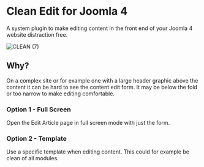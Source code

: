 # Clean Edit for Joomla 4
A system plugin to make editing content in the front end of your Joomla 4 website distraction free.

![CLEAN (7)](https://user-images.githubusercontent.com/1296369/205490612-45f38c4b-3527-4d9e-869f-54964cc28aa0.png)

## Why?
On a complex site or for example one with a large header graphic above the content it can be hard to see the content edit form. It may be below the fold or too narrow to make editing comfortable.

### Option 1 - Full Screen
Open the Edit Article page in full screen mode with just the form.

### Option 2 - Template
Use a specific template when editing content. This could for example be clean of all modules.
